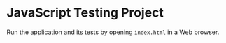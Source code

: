 # JavaScript Testing Project

Run the application and its tests by opening `index.html` in a Web browser.
